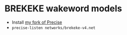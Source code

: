 # BREKEKE wakeword models

- Install [my fork of Precise](https://github.com/ZanSara/mycroft-precise)
- `precise-listen networks/brekeke-v4.net`
